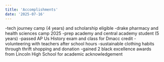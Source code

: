 ```yaml
---
title: 'Accomplishments'
date: '2025-07-16'
---
```


-tech journey camp (4 years) and scholarship eligible
-drake pharmacy and health sciences camp 2025
-prep academy and central academy student (5 years)
-passed AP Us History exam and class for Dmacc credit
-volunteering with teachers after school hours
-sustainable clothing habits through thrift shopping and donation
-gained 2 black excellence awards from Lincoln High School for academic acknowledgement
